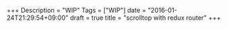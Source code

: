 +++
Description = "WIP"
Tags = ["WIP"]
date = "2016-01-24T21:29:54+09:00"
draft = true
title = "scrolltop with redux router"
+++

